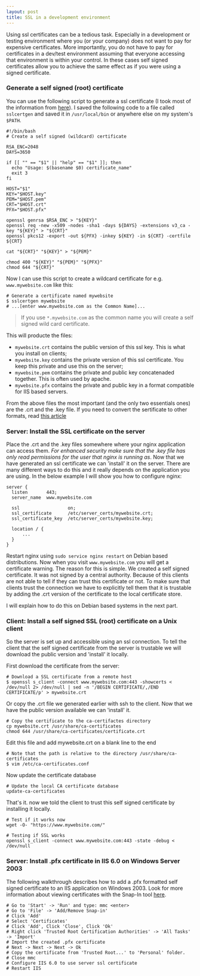 ```yaml
---
layout: post
title: SSL in a development environment
---
```


Using ssl certificates can be a tedious task. Especially in a development or
testing environment where you (or your company) does not want to pay for
expensive certificates.  More importantly, you do not have to pay for
certificates in a dev/test environment assuming that everyone accessing that
environment is within your control. In these cases self signed certificates
allow you to achieve the same effect as if you were using a signed
certificate. 

<!-- more -->

### Generate a self signed (root) certificate

You can use the following script to generate a ssl certificate (I took most of
the information from [here][ssl_howto]).  I saved the following code to a file
called `sslcertgen` and saved it in `/usr/local/bin` or anywhere else on my
system's `$PATH`.

    #!/bin/bash
    # Create a self signed (wildcard) certificate

    RSA_ENC=2048
    DAYS=3650

    if [[ "" == "$1" || "help" == "$1" ]]; then
      echo "Usage: $(basename $0) certificate_name"
      exit 3
    fi

    HOST="$1"
    KEY="$HOST.key"
    PEM="$HOST.pem"
    CRT="$HOST.crt"
    PFX="$HOST.pfx"

    openssl genrsa $RSA_ENC > "${KEY}"
    openssl req -new -x509 -nodes -sha1 -days ${DAYS} -extensions v3_ca -key "${KEY}" > "${CRT}"
    openssl pkcs12 -export -out ${PFX} -inkey ${KEY} -in ${CRT} -certfile ${CRT}

    cat "${CRT}" "${KEY}" > "${PEM}"

    chmod 400 "${KEY}" "${PEM}" "${PFX}"
    chmod 644 "${CRT}"


Now I can use this script to create a wildcard certificate for e.g.
`www.mywebsite.com` like this:

    # Generate a certificate named mywebsite
    $ sslcertgen mywebsite
    # ...[enter www.mywebsite.com as the Common Name]...

> If you use `*.mywebsite.com` as the common name you will create a self
> signed wild card certificate.

This will producte the files: 

- `mywebsite.crt` contains the public version of this ssl key. This is what
  you install on clients;
- `mywebsite.key` contains the private version of this ssl certificate. You
  keep this private and use this on the server;
- `mywebsite.pem` contains the private and public key concatenaded together.
  This is often used by apache.
- `mywebsite.pfx` contains the private and public key in a format compatible
  for IIS based servers.

From the above files the most important (and the only two essentials ones) are
the .crt and the .key file.  If you need to convert the sertificate to other
formats, read [this article][ssl_convert]


### Server: Install the SSL certificate on the server

Place the .crt and the .key files somewhere where your nginx application can
access them. *For enhanced security make sure that the .key file has only read
permissions for the user that nginx is running as*.  Now that we have
generated an ssl certificate we can 'install' it on the server. There are many
different ways to do this and it really depends on the application you are
using. In the below example I will show you how to configure nginx:

    server {
      listen       443;
      server_name  www.mywebsite.com

      ssl                  on;
      ssl_certificate      /etc/server_certs/mywebsite.crt;
      ssl_certificate_key  /etc/server_certs/mywebsite.key;

      location / {
          ...
      }
    }

Restart nginx using `sudo service nginx restart` on Debian based
distributions.  Now when you visit `www.mywebsite.com` you will get a
certificate warning. The reason for this is simple. We created a self signed
certificate. It was not signed by a central authority. Because of this clients
are not able to tell if they can trust this certificate or not.  To make sure
that clients trust the connection we have to explicitly tell them that it is
trustable by adding the .crt version of the certificate to the local
certificate store.

I will explain how to do this on Debian based systems in the next part.


### Client: Install a self signed SSL (root) certificate on a Unix client

So the server is set up and accessible using an ssl connection. To tell the
client that the self signed certificate from the server is trustable we will
download the public version and 'install' it locally.

First download the certificate from the server:

    # Download a SSL certificate from a remote host
    $ openssl s_client -connect www.mywebsite.com:443 -showcerts < /dev/null 2> /dev/null | sed -n '/BEGIN CERTIFICATE/,/END CERTIFICATE/p' > mywebsite.crt

Or copy the .crt file we generated earlier with ssh to the client.
Now that we have the public version available we can 'install' it.

    # Copy the certificate to the ca-certifactes directory
    cp mywebsite.crt /usr/share/ca-certificates
    chmod 644 /usr/share/ca-certificates/certificate.crt

Edit this file and add mywebsite.crt on a blank line to the end

    # Note that the path is relative to the directory /usr/share/ca-certificates
    $ vim /etc/ca-certificates.conf

Now update the certificate database

    # Update the local CA certificate database
    update-ca-certificates

That's it. now we told the client to trust this self signed certificate by
installing it locally.

    # Test if it works now
    wget -O- "https://www.mywebsite.com/"

    # Testing if SSL works
    openssl s_client -connect www.mywebsite.com:443 -state -debug < /dev/null


### Server: Install .pfx certificate in IIS 6.0 on Windows Server 2003

The following walkthrough describes how to add a .pfx formatted self signed
certificate to an IIS application on Windows 2003.  Look for more information
about viewing certificates with the Snap-In tool [here][msdn_snapin].

    # Go to 'Start' -> 'Run' and type: mmc <enter>
    # Go to 'File' -> 'Add/Remove Snap-in'
    # Click 'Add'
    # Select 'Certificates'
    # Click 'Add', Click 'Close', Click 'Ok'
    # Right click 'Trusted Root Certification Authorities' -> 'All Tasks' -> 'Import'
    # Import the created .pfx certificate
    # Next -> Next -> Next -> Ok
    # Copy the certificate from 'Trusted Root...' to 'Personal' folder.
    # Close mmc
    # Configure IIS 6.0 to use server ssl certificate
    # Restart IIS


[ssl_howto]: http://www.justinsamuel.com/2006/03/11/howto-create-a-self-signed-wildcard-ssl-certificate/
[ssl_convert]: https://www.sslshopper.com/ssl-converter.html
[msdn_snapin]: http://msdn.microsoft.com/en-us/library/ms788967.aspx
